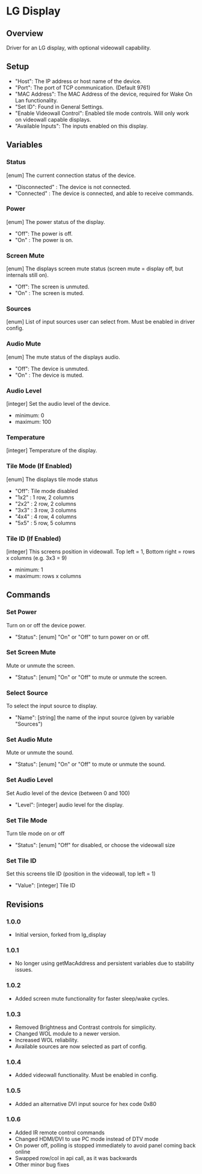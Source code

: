 # LG Display


## Overview
Driver for an LG display, with optional videowall capability.


## Setup
- "Host": The IP address or host name of the device.
- "Port": The port of TCP communication. (Default 9761)
- "MAC Address": The MAC Address of the device, required for Wake On Lan functionality.
- "Set ID": Found in General Settings.
- "Enable Videowall Control": Enabled tile mode controls. Will only work on videowall capable displays.
- "Available Inputs": The inputs enabled on this display.


## Variables

### Status
[enum] The current connection status of the device.
- "Disconnected" : The device is not connected.
- "Connected" : The device is connected, and able to receive commands.

### Power
[enum] The power status of the display.
- "Off": The power is off.
- "On" : The power is on.

### Screen Mute
[enum] The displays screen mute status (screen mute = display off, but internals still on).
- "Off": The screen is unmuted.
- "On" : The screen is muted.

### Sources
[enum] List of input sources user can select from. Must be enabled in driver config.

### Audio Mute
[enum] The mute status of the displays audio.
- "Off": The device is unmuted.
- "On" : The device is muted.

### Audio Level
[integer] Set the audio level of the device.
- minimum: 0
- maximum: 100

### Temperature
[integer] Temperature of the display.

### Tile Mode (If Enabled)
[enum] The displays tile mode status
- "Off": Tile mode disabled
- "1x2" : 1 row, 2 columns
- "2x2" : 2 row, 2 columns
- "3x3" : 3 row, 3 columns
- "4x4" : 4 row, 4 columns
- "5x5" : 5 row, 5 columns

### Tile ID (If Enabled)
[integer] This screens position in videowall. Top left = 1, Bottom right = rows x columns (e.g. 3x3 = 9)
- minimum: 1
- maximum: rows x columns


## Commands

### Set Power
Turn on or off the device power.
- "Status": [enum] "On" or "Off" to turn power on or off.

### Set Screen Mute
Mute or unmute the screen.
- "Status": [enum] "On" or "Off" to mute or unmute the screen.

### Select Source
To select the input source to display.
- "Name": [string] the name of the input source (given by variable "Sources")

### Set Audio Mute
Mute or unmute the sound.
- "Status": [enum] "On" or "Off" to mute or unmute the sound.

### Set Audio Level
Set Audio level of the device (between 0 and 100)
- "Level": [integer] audio level for the display.

### Set Tile Mode
Turn tile mode on or off
- "Status": [enum] "Off" for disabled, or choose the videowall size

### Set Tile ID
Set this screens tile ID (position in the videowall, top left = 1)
- "Value": [integer] Tile ID


## Revisions

### 1.0.0
- Initial version, forked from lg_display

### 1.0.1
- No longer using getMacAddress and persistent variables due to stability issues.

### 1.0.2
- Added screen mute functionality for faster sleep/wake cycles.

### 1.0.3
- Removed Brightness and Contrast controls for simplicity.
- Changed WOL module to a newer version.
- Increased WOL reliability.
- Available sources are now selected as part of config.

### 1.0.4
- Added videowall functionality. Must be enabled in config.

### 1.0.5
- Added an alternative DVI input source for hex code 0x80

### 1.0.6
- Added IR remote control commands
- Changed HDMI/DVI to use PC mode instead of DTV mode
- On power off, polling is stopped immediately to avoid panel coming back online
- Swapped row/col in api call, as it was backwards
- Other minor bug fixes
